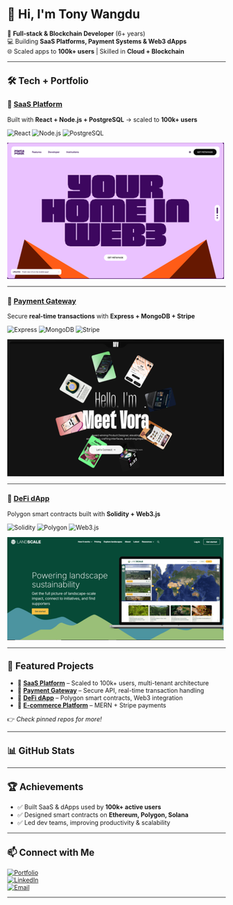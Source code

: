 # 👋 Hi, I'm Tony Wangdu 

🚀 **Full-stack & Blockchain Developer** (6+ years)  
💻 Building **SaaS Platforms, Payment Systems & Web3 dApps**  
🌐 Scaled apps to **100k+ users** | Skilled in **Cloud + Blockchain**  

---
## 🛠️ Tech + Portfolio  

### 🔹 [SaaS Platform](#)  
Built with **React + Node.js + PostgreSQL** → scaled to **100k+ users**  

![React](https://img.shields.io/badge/React-20232A?style=for-the-badge&logo=react&logoColor=61DAFB)
![Node.js](https://img.shields.io/badge/Node.js-339933?style=for-the-badge&logo=nodedotjs&logoColor=fff)
![PostgreSQL](https://img.shields.io/badge/PostgreSQL-4169E1?style=for-the-badge&logo=postgresql&logoColor=fff)

<a href="#">
  <img src="assets/blockchain.png" width="500" />
</a>

---

### 🔹 [Payment Gateway](#)  
Secure **real-time transactions** with **Express + MongoDB + Stripe**  

![Express](https://img.shields.io/badge/Express-000?style=for-the-badge&logo=express&logoColor=fff)
![MongoDB](https://img.shields.io/badge/MongoDB-47A248?style=for-the-badge&logo=mongodb&logoColor=fff)
![Stripe](https://img.shields.io/badge/Stripe-008CDD?style=for-the-badge&logo=stripe&logoColor=fff)

<a href="#">
  <img src="assets/meet-vora.png" width="500" />
</a>

---

### 🔹 [DeFi dApp](#)  
Polygon smart contracts built with **Solidity + Web3.js**  

![Solidity](https://img.shields.io/badge/Solidity-363636?style=for-the-badge&logo=solidity&logoColor=fff)
![Polygon](https://img.shields.io/badge/Polygon-8247E5?style=for-the-badge&logo=polygon&logoColor=fff)
![Web3.js](https://img.shields.io/badge/Web3.js-F16822?style=for-the-badge&logo=web3dotjs&logoColor=fff)

<a href="#">
  <img src="assets/land_scale.png" width="500" />
</a>

---

## 🚀 Featured Projects  

- 🔹 [**SaaS Platform**](#) – Scaled to 100k+ users, multi-tenant architecture  
- 🔹 [**Payment Gateway**](#) – Secure API, real-time transaction handling  
- 🔹 [**DeFi dApp**](#) – Polygon smart contracts, Web3 integration  
- 🔹 [**E-commerce Platform**](#) – MERN + Stripe payments  

👉 *Check pinned repos for more!*  

---

## 📊 GitHub Stats  

---

## 🏆 Achievements  

- ✅ Built SaaS & dApps used by **100k+ active users**  
- ✅ Designed smart contracts on **Ethereum, Polygon, Solana**  
- ✅ Led dev teams, improving productivity & scalability  

---

## 📫 Connect with Me  

[![Portfolio](https://img.shields.io/badge/Portfolio-000?style=for-the-badge&logo=vercel&logoColor=white)](#)  
[![LinkedIn](https://img.shields.io/badge/LinkedIn-0A66C2?style=for-the-badge&logo=linkedin&logoColor=white)](#)  
[![Email](https://img.shields.io/badge/Email-D14836?style=for-the-badge&logo=gmail&logoColor=white)](mailto:your.email@example.com)  

---
